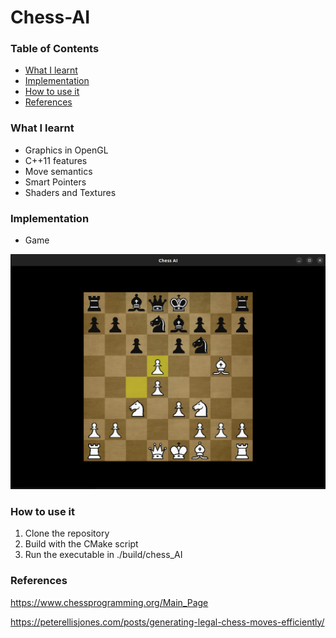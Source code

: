 # Chess-AI


### Table of Contents
- [What I learnt](#what-i-learnt)
- [Implementation](#implementation)
- [How to use it](#how-to-use-it)
- [References](#references)

### What I learnt

- Graphics in OpenGL
- C++11 features
- Move semantics
- Smart Pointers
- Shaders and Textures

### Implementation


* Game

![alt text](https://github.com/Juanvoid01/Chess_AI/blob/main/res/photos/chessPhoto.png?raw=true)

### How to use it

1. Clone the repository
2. Build with the CMake script
3. Run the executable in ./build/chess_AI

### References

https://www.chessprogramming.org/Main_Page

https://peterellisjones.com/posts/generating-legal-chess-moves-efficiently/